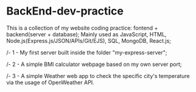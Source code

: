 # BackEnd-dev-practice
This is a collection of my website coding practice: fontend + backend(server + database);
Mainly used as JavaScript, HTML, Node.js(Express.js/JSON/APIs/Git/EJS), SQL, MongoDB, React.js;

/- 1 - My first server built inside the folder "my-express-server";

/- 2 - A simple BMI calculator webpage based on my own server port;

/- 3 - A simple Weather web app to check the specific city's temperature via the usage of OpenWeather API.

